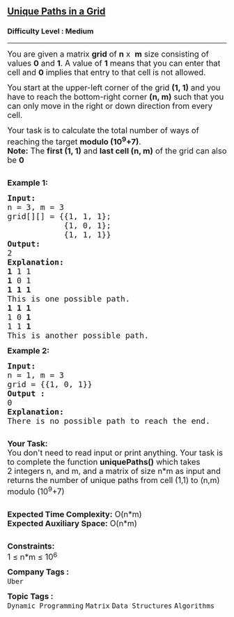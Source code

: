 <h2><a href="https://www.geeksforgeeks.org/problems/unique-paths-in-a-grid--170647/1?page=1&company=Uber&sortBy=submissions">Unique Paths in a Grid</a></h2><h3>Difficulty Level : Medium</h3><hr><div class="problems_problem_content__Xm_eO"><p><span style="font-size:18px">You are given a matrix <strong>grid</strong> of&nbsp;<strong>n</strong> x&nbsp; <strong>m</strong> size consisting of values <strong>0</strong> and <strong>1</strong>. A value of <strong>1</strong> means that you can enter that cell and <strong>0</strong> implies that entry to that cell is not allowed. </span></p>

<p><span style="font-size:18px">You start at the upper-left corner of the grid <strong>(1, 1)</strong> and you have to reach the bottom-right corner <strong>(n, m)</strong> such that you can only move in the right or down direction from every cell. </span></p>

<p><span style="font-size:18px">Your task is to calculate the total number of ways of reaching the target <strong>modulo (10<sup>9</sup>+7)</strong>.<br>
<strong>Note:</strong> The <strong>first (1, 1)</strong> and <strong>last cell (n, m)</strong> of the grid can also be <strong>0</strong></span></p>

<p><br>
<strong><span style="font-size:18px">Example 1:</span></strong></p>

<pre><span style="font-size:18px"><strong>Input:
</strong>n = 3, m = 3
grid[][] = {{1, 1, 1};
&nbsp;           {1, 0, 1};
&nbsp;           {1, 1, 1}}
<strong>Output:
</strong>2
<strong>Explanation:</strong>
<strong>1</strong> 1 1
<strong>1</strong> 0 1
<strong>1 1 1
</strong>This is one possible path.
<strong>1</strong> <strong>1 1</strong>
1 0 <strong>1</strong>
1<strong> </strong>1 <strong>1
</strong>This is another possible path.</span>
</pre>

<p><span style="font-size:18px"><strong>Example 2:</strong></span></p>

<pre><span style="font-size:18px"><strong>Input:
</strong>n = 1, m = 3
grid = {{1, 0, 1}}
<strong>Output :</strong>
0
<strong>Explanation:</strong>
There is no possible path to reach the end.
</span></pre>

<p><br>
<span style="font-size:18px"><strong>Your Task:&nbsp;&nbsp;</strong><br>
You don't need to read input or print anything. Your task is to complete the function&nbsp;<strong>uniquePaths()</strong>&nbsp;which takes 2&nbsp;integers n,&nbsp;and m, and a matrix of size n*m as input and returns the number of unique paths from cell (1,1) to (n,m) modulo (10<sup>9</sup>+7)</span></p>

<p><br>
<span style="font-size:18px"><strong>Expected Time Complexity:</strong>&nbsp;O(n*m)<br>
<strong>Expected Auxiliary Space:</strong>&nbsp;O(n*m)</span></p>

<p><br>
<span style="font-size:18px"><strong>Constraints:</strong><br>
1 ≤ n*m ≤ 10</span><sup><span style="font-size:15px">6</span></sup></p>
</div><p><span style=font-size:18px><strong>Company Tags : </strong><br><code>Uber</code>&nbsp;<br><p><span style=font-size:18px><strong>Topic Tags : </strong><br><code>Dynamic Programming</code>&nbsp;<code>Matrix</code>&nbsp;<code>Data Structures</code>&nbsp;<code>Algorithms</code>&nbsp;